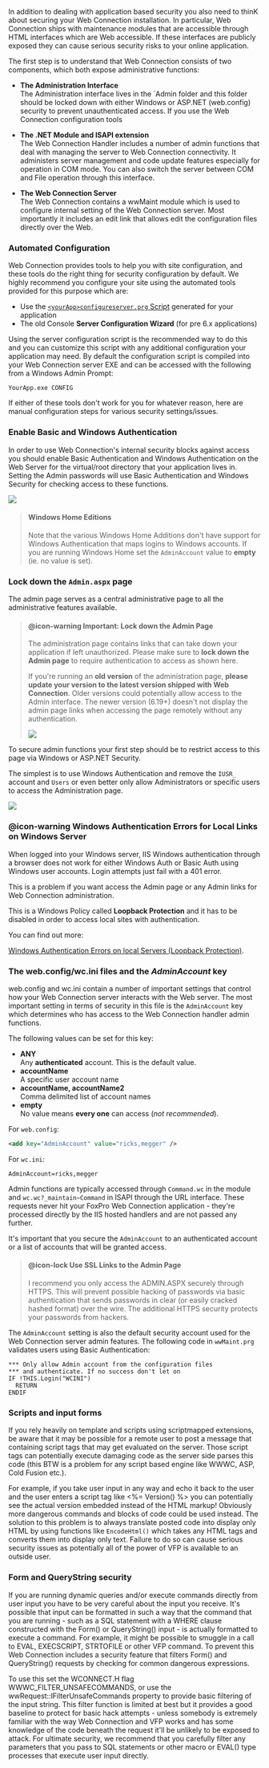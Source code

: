 In addition to dealing with application based security you also need to thinK about securing your Web Connection installation. In particular, Web Connection ships with maintenance modules that are accessible through HTML interfaces which are Web accessible. If these interfaces are publicly exposed they can cause serious security risks to your online application.

The first step is to understand that Web Connection consists of two components, which both expose administrative functions:

* **The Administration Interface**  
The Administration interface lives in the `Admin folder and this folder should be locked down with either Windows or ASP.NET (web.config) security to prevent unauthenticated access. If you use the Web Connection configuration tools 

* **The .NET Module and ISAPI extension**  
The Web Connection Handler includes a number of admin functions that deal with managing the server to Web Connection connectivity. It administers server management and code update features especially for operation in COM mode. You can also switch the server between COM and File operation through this interface.

* **The Web Connection Server**  
The Web Connection contains a wwMaint module which is used to configure internal setting of the Web Connection server. Most importantly it includes an edit link that allows edit the configuration files directly over the Web.

### Automated Configuration
Web Connection provides tools to help you with site configuration, and these tools do the right thing for security configuration by default. We highly recommend you configure your site using the automated tools provided for this purpose which are:

* Use the [`<yourApp>configureserver.prg` Script](VFPS://Topic/_4LS0MOTZS) generated for your application
* The old Console **Server Configuration Wizard** (for pre 6.x applications)

Using the server configuration script is the recommended way to do this and you can customize this script with any additional configuration your application may need. By default the configuration script is compiled into your Web Connection server EXE and can be accessed with the following from a Windows Admin Prompt: 

```
YourApp.exe CONFIG
```

If either of these tools don't work for you for whatever reason, here are manual configuration steps for various security settings/issues.

### Enable Basic and Windows Authentication
In order to use Web Connection's internal security blocks against access you should enable Basic Authentication and Windows Authentication on the Web Server for the virtual/root directory that your application lives in. Setting the Admin passwords will use Basic Authentication and Windows Security for checking access to these functions.

![](/images/misc/enableauthentication.png)

> #### Windows Home Editions
> Note that the various Windows Home Additions don't have support for Windows Authentication that maps logins to Windows accounts. If you are running Windows Home set the `AdminAccount` value to **empty** (ie. no value is set).

### Lock down the `Admin.aspx` page
The admin page serves as a central administrative page to all the administrative features available.

> #### @icon-warning Important: Lock down the Admin Page
> The administration page contains links that can take down your application if left unauthorized. Please make sure to **lock down the Admin page** to require authentication to access as shown here.
>
> If you're running an **old version** of the administration page, **please update your version to the latest version shipped with Web Connection**. Older versions could potentially allow access to the Admin interface. The newer version (6.19+) doesn't not display the admin page links when accessing the page remotely without any authentication. 
>
> ![](/images/managementconsole/adminhtmlformnoremoteaccess.png)

To secure admin functions your first step should be to restrict access to this page via Windows or ASP.NET Security. 

The simplest is to use Windows Authentication and remove the `IUSR_` account and `Users` or even better only allow Administrators or specific users to access the Administration page.

![](/images/misc/windowsauthenticationadminlockdown.png)


### @icon-warning Windows Authentication Errors for Local Links on Windows Server
When logged into your Windows server, IIS Windows authentication through a browser does not work for either Windows Auth or Basic Auth using Windows user accounts. Login attempts just fail with a 401 error. 

This is a problem if you want access the Admin page or any Admin links for Web Connection administration.

This is a Windows Policy called **Loopback Protection** and it has to be disabled in order to access local sites with authentication.

You can find out more:

[Windows Authentication Errors on local Servers (Loopback Protection)](VFPS://Topic/_4GI0QL5JB).

### The web.config/wc.ini files and the *AdminAccount* key
web.config and wc.ini contain a number of important settings that control how your Web Connection server interacts with the Web server. The most important setting in terms of security in this file is the `AdminAccount` key which determines who has access to the Web Connection handler admin functions. 

The following values can be set for this key:

* **ANY**  
Any **authenticated** account. This is the default value.
* **accountName**  
A specific user account name
* **accountName, accountName2**  
Comma delimited list of account names
* **empty**  
No value means **every one** can access (*not recommended*). 

For `web.config`:

```xml
<add key="AdminAccount" value="ricks,megger" />
```

For `wc.ini`:

```
AdminAccount=ricks,megger
```

Admin functions are typically accessed through `Command.wc` in the module and `wc.wc?_maintain~Command` in ISAPI through the URL interface. These requests never hit your FoxPro Web Connection application - they're processed directly by the IIS hosted handlers and are not passed any further.

It's important that you secure the `AdminAccount` to an authenticated account or a list of accounts that will be granted access. 

> #### @icon-lock Use SSL Links to the Admin Page
> I recommend you only access the ADMIN.ASPX securely through HTTPS. This will prevent possible hacking of passwords via basic authentication that sends passwords in clear (or easily cracked hashed format) over the wire. The additional HTTPS security protects your passwords from hackers. 

The `AdminAccount` setting is also the default security account used for the Web Connection server admin features. The following code in `wwMaint.prg` validates users using Basic Authentication:

```foxpro
*** Only allow Admin account from the configuration files
*** and authenticate. If no success don't let on
IF !THIS.Login("WCINI")
  RETURN 
ENDIF   
```

### Scripts and input forms
If you rely heavily on template and scripts using scriptmapped extensions, be aware that it may be possible for a remote user to post a message that containing script tags that may get evaluated on the server. Those script tags can potentially execute damaging code as the server side parses this code (this BTW is a problem for any script based engine like WWWC, ASP, Cold Fusion etc.). 

For example, if you take user input in any way and echo it back to the user and the user enters a script tag like <%= Version() %> you can potentially see the actual version embedded instead of the HTML markup! Obviously more dangerous commands and blocks of code could be used instead. The solution to this problem is to always translate posted code into display only HTML by using functions like `EncodeHtml()` which takes any HTML tags and converts them into display only text. Failure to do so can cause serious security issues as potentially all of the power of VFP is available to an outside user.

### Form and QueryString security
If you are running dynamic queries and/or execute commands directly from user input you have to be very careful about the input you receive. It's possible that input can be formatted in such a way that the command that you are running - such as a SQL statement with a WHERE clause constructed with the Form() or QueryString() input - is actually formatted to execute a command. For example, it might be possible to smuggle in a call to EVAL, EXECSCRIPT, STRTOFILE or other VFP command. To prevent this Web Connection includes a security feature that filters Form() and QueryString()  requests by checking for common dangerous expressions.

To use this set the WCONNECT.H flag WWWC_FILTER_UNSAFECOMMANDS, or use the wwRequest::lFilterUnsafeCommands property to provide basic filtering of the input string. This filter function is limited at best but it provides a good baseline to protect for basic hack attempts - unless somebody is extremely familiar with the way Web Connection and VFP works and has some knowledge of the code beneath the request it'll be unlikely to be exposed to attack. For ultimate security, we recommend that you carefully filter any parameters that you pass to SQL statements or other macro or EVAL() type processes that execute user input directly.